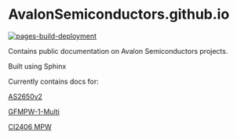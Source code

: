 # AvalonSemiconductors.github.io

[![pages-build-deployment](https://github.com/AvalonSemiconductors/AvalonSemiconductors.github.io/actions/workflows/pages/pages-build-deployment/badge.svg)](https://github.com/AvalonSemiconductors/AvalonSemiconductors.github.io/actions/workflows/pages/pages-build-deployment)

Contains public documentation on Avalon Semiconductors projects.

Built using Sphinx

Currently contains docs for:

<a href="https://avalonsemiconductors.github.io/AS2650/index.html">AS2650v2</a>

<a href="https://avalonsemiconductors.github.io/GFMPW-1-MULTI/index.html">GFMPW-1-Multi</a>

<a href="https://avalonsemiconductors.github.io/CI2406/index.html">CI2406 MPW</a>
